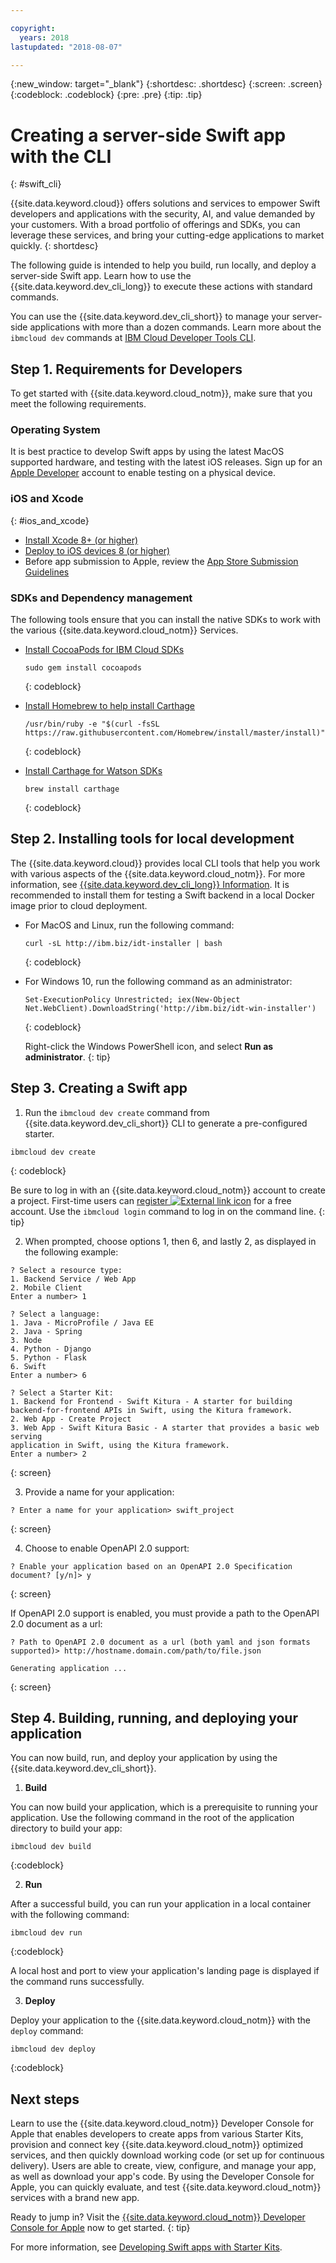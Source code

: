 ```yaml
---

copyright:
  years: 2018
lastupdated: "2018-08-07"

---
```


{:new_window: target="_blank"}
{:shortdesc: .shortdesc}
{:screen: .screen}
{:codeblock: .codeblock}
{:pre: .pre}
{:tip: .tip}

# Creating a server-side Swift app with the CLI
{: #swift_cli}

{{site.data.keyword.cloud}} offers solutions and services to empower Swift developers and applications with the security, AI, and value demanded by your customers. With a broad portfolio of offerings and SDKs, you can leverage these services, and bring your cutting-edge applications to market quickly.
{: shortdesc}

The following guide is intended to help you build, run locally, and deploy a server-side Swift app. Learn how to use the {{site.data.keyword.dev_cli_long}} to execute these actions with standard commands.

You can use the {{site.data.keyword.dev_cli_short}} to manage your server-side applications with more than a dozen commands. Learn more about the `ibmcloud dev` commands at [IBM Cloud Developer Tools CLI](/docs/cli/idt/commands.html).

## Step 1. Requirements for Developers

To get started with {{site.data.keyword.cloud_notm}}, make sure that you meet the following requirements.

### Operating System

It is best practice to develop Swift apps by using the latest MacOS supported hardware, and testing with the latest iOS releases. Sign up for an [Apple Developer](https://developer.apple.com/) account to enable testing on a physical device.

### iOS and Xcode
{: #ios_and_xcode}

- [Install Xcode 8+ (or higher)](https://developer.apple.com/xcode/)
- [Deploy to iOS devices 8 (or higher)](https://support.apple.com/downloads/ios)
- Before app submission to Apple, review the [App Store Submission Guidelines](https://developer.apple.com/app-store/guidelines/)

### SDKs and Dependency management

The following tools ensure that you can install the native SDKs to work with the various {{site.data.keyword.cloud_notm}} Services.

- [Install CocoaPods for IBM Cloud SDKs](https://cocoapods.org/)
  ```
  sudo gem install cocoapods
  ```
  {: codeblock}
  
- [Install Homebrew to help install Carthage](https://brew.sh/)
  ```
  /usr/bin/ruby -e "$(curl -fsSL https://raw.githubusercontent.com/Homebrew/install/master/install)"
  ```
  {: codeblock}

- [Install Carthage for Watson SDKs](https://github.com/Carthage/Carthage)
  ```
  brew install carthage
  ```
  {: codeblock}

## Step 2. Installing tools for local development

The {{site.data.keyword.cloud}} provides local CLI tools that help you work with various aspects of the {{site.data.keyword.cloud_notm}}. For more information, see [{{site.data.keyword.dev_cli_long}} Information](../cli/index.html). It is recommended to install them for testing a Swift backend in a local Docker image prior to cloud deployment.

* For MacOS and Linux, run the following command:
  ```
  curl -sL http://ibm.biz/idt-installer | bash
  ```
  {: codeblock}

* For Windows 10, run the following command as an administrator:
  ```
  Set-ExecutionPolicy Unrestricted; iex(New-Object Net.WebClient).DownloadString('http://ibm.biz/idt-win-installer')
  ```
  {: codeblock}

  Right-click the Windows PowerShell icon, and select **Run as administrator**.
  {: tip}

## Step 3. Creating a Swift app

1. Run the `ibmcloud dev create` command from {{site.data.keyword.dev_cli_short}} CLI to generate a pre-configured starter. 
  ```
  ibmcloud dev create
  ```
  {: codeblock}

  Be sure to log in with an {{site.data.keyword.cloud_notm}} account to create a project. First-time users can [register ![External link icon](../icons/launch-glyph.svg "External link icon")](https://console.bluemix.net/registration/?cm_sp=dw-bluemix-_-swift-_-devcenter) for a free account. Use the `ibmcloud login` command to log in on the command line.
  {: tip}

2. When prompted, choose options 1, then 6, and lastly 2, as displayed in the following example:
  ```
  ? Select a resource type:                  
  1. Backend Service / Web App
  2. Mobile Client
  Enter a number> 1

  ? Select a language:
  1. Java - MicroProfile / Java EE
  2. Java - Spring
  3. Node
  4. Python - Django
  5. Python - Flask
  6. Swift
  Enter a number> 6

  ? Select a Starter Kit:
  1. Backend for Frontend - Swift Kitura - A starter for building 
  backend-for-frontend APIs in Swift, using the Kitura framework.
  2. Web App - Create Project
  3. Web App - Swift Kitura Basic - A starter that provides a basic web serving 
  application in Swift, using the Kitura framework.
  Enter a number> 2
  ```
  {: screen}

3. Provide a name for your application:
  ```
  ? Enter a name for your application> swift_project
  ```
  {: screen}

4. Choose to enable OpenAPI 2.0 support:
  ```
  ? Enable your application based on an OpenAPI 2.0 Specification document? [y/n]> y
  ```
  {: screen}

  If OpenAPI 2.0 support is enabled, you must provide a path to the OpenAPI 2.0 document as a url:
  ```
  ? Path to OpenAPI 2.0 document as a url (both yaml and json formats supported)> http://hostname.domain.com/path/to/file.json

  Generating application ...
  ```
  {: screen}

## Step 4. Building, running, and deploying your application

You can now build, run, and deploy your application by using the {{site.data.keyword.dev_cli_short}}.

1. **Build**

  You can now build your application, which is a prerequisite to running your application. Use the following command in the root of the application directory to build your app:
  ```
  ibmcloud dev build
  ```
  {:codeblock}

2. **Run**

  After a successful build, you can run your application in a local container with the following command:
  ```
  ibmcloud dev run
  ```
  {:codeblock}

  A local host and port to view your application's landing page is displayed if the command runs successfully.

3. **Deploy**

  Deploy your application to the {{site.data.keyword.cloud_notm}} with the `deploy` command:
  ```
  ibmcloud dev deploy
  ```
  {:codeblock}

## Next steps

Learn to use the {{site.data.keyword.cloud_notm}} Developer Console for Apple that enables developers to create apps from various Starter Kits, provision and connect key {{site.data.keyword.cloud_notm}} optimized services, and then quickly download working code (or set up for continuous delivery). Users are able to create, view, configure, and manage your app, as well as download your app's code. By using the Developer Console for Apple, you can quickly evaluate, and test {{site.data.keyword.cloud_notm}} services with a brand new app.

Ready to jump in? Visit the [{{site.data.keyword.cloud_notm}} Developer Console for Apple](https://console.bluemix.net/developer/appledevelopment/starter-kits) now to get started.
{: tip}

For more information, see [Developing Swift apps with Starter Kits](/docs/swift/starter_kit/starter_kits.html).
